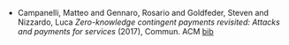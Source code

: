 - Campanelli, Matteo and Gennaro, Rosario and Goldfeder, Steven and Nizzardo, Luca *Zero-knowledge contingent payments revisited: Attacks and payments for services* (2017), Commun. ACM   [bib](bib/campanelli_zero-knowledge_2017.bib)
